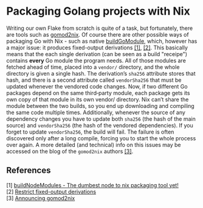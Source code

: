 # Packaging Golang projects with Nix

Writing our own Flake from scratch is quite of a task, but fortunately, there are tools such as [gomod2nix](https://github.com/nix-community/gomod2nix). 
Of course there are other possible ways of packaging Go with Nix - such as native [buildGoModule](https://nixos.org/manual/nixpkgs/stable/#sec-go-modules), which,
however has a major issue: it produces fixed-output derivations [[1]](#1), [[2]](#2). This basically means that the each single
derivation (can be seen as a build "receipe") contains **every** Go module the program needs. All of those modules are fetched ahead of time,
placed into a `vendor/` directory, and the whole directory is given a single hash. The derivation’s `sha256` attribute stores that hash, and there is
a second attribute called `vendorSha256` that must be updated whenever the vendored code changes. Now, if two different Go packages depend on the same third‑party module,
each package gets its own copy of that module in its own  vendor/  directory. Nix can’t share the
module between the two builds, so you end up downloading and compiling the same code multiple times. Additionally, whenever the source of any dependency changes you have to update both
`sha256` (the hash of the main source) and `vendorSha256` (the hash of the vendored dependencies). If you forget to update `vendorSha256`, the build will fail.
The failure is often discovered only after a long compile, forcing you to start the whole process over again. A more detailed (and technical) info on this issues may be accessed on the
blog of the `gomod2nix` authors [[3]](#3).




## References
<a id="1">[1]</a> [buildNodeModules - The dumbest node to nix packaging tool yet!](https://discourse.nixos.org/t/buildnodemodules-the-dumbest-node-to-nix-packaging-tool-yet/35733) \
<a id="2">[2]</a> [Restrict fixed-output derivations](https://github.com/NixOS/nix/issues/2270) \
<a id="3">[3]</a> [Announcing gomod2nix](https://www.tweag.io/blog/2021-03-04-gomod2nix/)
